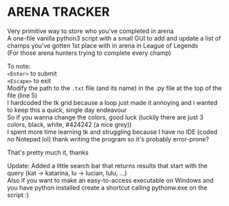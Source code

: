 # ARENA TRACKER  
Very primitive way to store who you've completed in arena  
A one-file vanilla python3 script with a small GUI to add and update a list of champs you've gotten 1st place with in arena in League of Legends  
(For those arena hunters trying to complete every champ)  
  
To note:  
`<Enter>` to submit  
`<Escape>` to exit  
Modify the path to the `.txt` file (and its name) in the .py file at the top of the file (line 5)  
I hardcoded the tk grid because a loop just made it annoying and i wanted to keep this a quick, single day endeavour  
So if you wanna change the colors, good luck (luckily there are just 3 colors, black, white, #424242 (a nice grey))    
I spent more time learning tk and struggling because I have no IDE (coded no Notepad lol) thank writing the program so it's probably error-prone?  
  
That's pretty much it, thanks  

Update: Added a little search bar that returns results that start with the query (kat -> katarina, lu -> lucian, lulu, ...)  
Also if you want to make an easy-to-access executable on Windows and you have python installed create a shortcut calling pythonw.exe on the script :)
